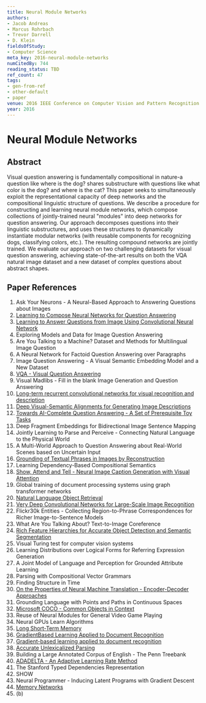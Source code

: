 ```yaml
---
title: Neural Module Networks
authors:
- Jacob Andreas
- Marcus Rohrbach
- Trevor Darrell
- D. Klein
fieldsOfStudy:
- Computer Science
meta_key: 2016-neural-module-networks
numCitedBy: 744
reading_status: TBD
ref_count: 47
tags:
- gen-from-ref
- other-default
- paper
venue: 2016 IEEE Conference on Computer Vision and Pattern Recognition (CVPR)
year: 2016
---
```


# Neural Module Networks

## Abstract

Visual question answering is fundamentally compositional in nature-a question like where is the dog? shares substructure with questions like what color is the dog? and where is the cat? This paper seeks to simultaneously exploit the representational capacity of deep networks and the compositional linguistic structure of questions. We describe a procedure for constructing and learning neural module networks, which compose collections of jointly-trained neural "modules" into deep networks for question answering. Our approach decomposes questions into their linguistic substructures, and uses these structures to dynamically instantiate modular networks (with reusable components for recognizing dogs, classifying colors, etc.). The resulting compound networks are jointly trained. We evaluate our approach on two challenging datasets for visual question answering, achieving state-of-the-art results on both the VQA natural image dataset and a new dataset of complex questions about abstract shapes.

## Paper References

1. Ask Your Neurons - A Neural-Based Approach to Answering Questions about Images
2. [Learning to Compose Neural Networks for Question Answering](2016-learning-to-compose-neural-networks-for-question-answering)
3. [Learning to Answer Questions from Image Using Convolutional Neural Network](2016-learning-to-answer-questions-from-image-using-convolutional-neural-network)
4. Exploring Models and Data for Image Question Answering
5. Are You Talking to a Machine? Dataset and Methods for Multilingual Image Question
6. A Neural Network for Factoid Question Answering over Paragraphs
7. Image Question Answering - A Visual Semantic Embedding Model and a New Dataset
8. [VQA - Visual Question Answering](2015-vqa-visual-question-answering)
9. Visual Madlibs - Fill in the blank Image Generation and Question Answering
10. [Long-term recurrent convolutional networks for visual recognition and description](2015-long-term-recurrent-convolutional-networks-for-visual-recognition-and-description)
11. [Deep Visual-Semantic Alignments for Generating Image Descriptions](2017-deep-visual-semantic-alignments-for-generating-image-descriptions)
12. [Towards AI-Complete Question Answering - A Set of Prerequisite Toy Tasks](2016-towards-ai-complete-question-answering-a-set-of-prerequisite-toy-tasks)
13. Deep Fragment Embeddings for Bidirectional Image Sentence Mapping
14. Jointly Learning to Parse and Perceive - Connecting Natural Language to the Physical World
15. A Multi-World Approach to Question Answering about Real-World Scenes based on Uncertain Input
16. [Grounding of Textual Phrases in Images by Reconstruction](2016-grounding-of-textual-phrases-in-images-by-reconstruction)
17. Learning Dependency-Based Compositional Semantics
18. [Show, Attend and Tell - Neural Image Caption Generation with Visual Attention](2015-show-attend-and-tell-neural-image-caption-generation-with-visual-attention)
19. Global training of document processing systems using graph transformer networks
20. [Natural Language Object Retrieval](2016-natural-language-object-retrieval)
21. [Very Deep Convolutional Networks for Large-Scale Image Recognition](2014-vggnet.md)
22. Flickr30k Entities - Collecting Region-to-Phrase Correspondences for Richer Image-to-Sentence Models
23. What Are You Talking About? Text-to-Image Coreference
24. [Rich Feature Hierarchies for Accurate Object Detection and Semantic Segmentation](2014-rich-feature-hierarchies-for-accurate-object-detection-and-semantic-segmentation)
25. Visual Turing test for computer vision systems
26. Learning Distributions over Logical Forms for Referring Expression Generation
27. A Joint Model of Language and Perception for Grounded Attribute Learning
28. Parsing with Compositional Vector Grammars
29. Finding Structure in Time
30. [On the Properties of Neural Machine Translation - Encoder-Decoder Approaches](2014-on-the-properties-of-neural-machine-translation-encoder-decoder-approaches)
31. Grounding Language with Points and Paths in Continuous Spaces
32. [Microsoft COCO - Common Objects in Context](2014-microsoft-coco-common-objects-in-context)
33. Reuse of Neural Modules for General Video Game Playing
34. Neural GPUs Learn Algorithms
35. [Long Short-Term Memory](1997-long-short-term-memory)
36. [GradientBased Learning Applied to Document Recognition](2001-gradientbased-learning-applied-to-document-recognition)
37. [Gradient-based learning applied to document recognition](1998-lenet5.md)
38. [Accurate Unlexicalized Parsing](2003-accurate-unlexicalized-parsing)
39. Building a Large Annotated Corpus of English - The Penn Treebank
40. [ADADELTA - An Adaptive Learning Rate Method](2012-adadelta-an-adaptive-learning-rate-method)
41. The Stanford Typed Dependencies Representation
42. SHOW
43. Neural Programmer - Inducing Latent Programs with Gradient Descent
44. [Memory Networks](2015-memory-networks)
45. (b)
